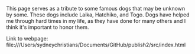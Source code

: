 This page serves as a tribute to some famous dogs that may be unknown by some. These dogs include Laika, Hatchiko, and Togo. Dogs have helped me through hard times in my life, as they have done for many others and I think it's important to honor them.

Link to webpage: file:///Users/sydneychristians/Documents/GitHub/publish2/src/index.html